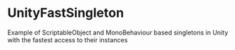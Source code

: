 # UnityFastSingleton
Example of ScriptableObject and MonoBehaviour based singletons in Unity with the fastest access to their instances
